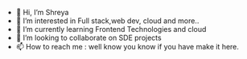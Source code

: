 - 👋 Hi, I’m Shreya
- 👀 I’m interested in Full stack,web dev, cloud and more..
- 🌱 I’m currently learning Frontend Technologies and cloud
- 💞️ I’m looking to collaborate on SDE projects
- 📫 How to reach me : well know you know if you have make it here.
